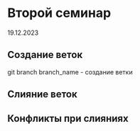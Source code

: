 # Второй семинар
19.12.2023
## Создание веток
git branch branch_name - создание ветки
## Слияние веток

## Конфликты при слияниях